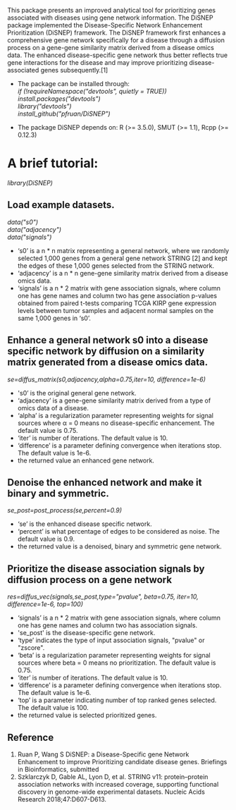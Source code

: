 This package presents an improved analytical tool for prioritizing genes associated with diseases using gene network information. The DiSNEP package implemented the Disease-Specific Network Enhancement Prioritization (DiSNEP) framework. The DiSNEP framework first enhances a comprehensive gene network specifically for a disease through a diffusion process on a gene-gene similarity matrix derived from a disease omics data. The enhanced disease-specific gene network thus better reflects true gene interactions for the disease and may improve prioritizing disease-associated genes subsequently.[1]
  
- The package can be installed through:  
*if (!requireNamespace("devtools", quietly = TRUE))*  
    *install.packages("devtools")*  
*library("devtools")*    
*install_github("pfruan/DiSNEP")*    
  
- The package DiSNEP depends on: R (>= 3.5.0), SMUT (>= 1.1), Rcpp (>= 0.12.3)  
  
# **A brief tutorial:** 
  
*library(DiSNEP)*   
  
## **Load example datasets.**
  
*data("s0")*   
*data("adjacency")*   
*data("signals")*   

- ‘s0’ is a n * n matrix representing a general network, where we randomly selected 1,000 genes from a general gene network STRING [2] and kept the edges of these 1,000 genes selected from the STRING network.  
- ‘adjacency’ is a n * n gene-gene similarity matrix derived from a disease omics data.  
- ‘signals’ is a n * 2 matrix with gene association signals, where column one has gene names and column two has gene association p-values obtained from paired t-tests comparing TCGA KIRP gene expression levels between tumor samples and adjacent normal samples on the same 1,000 genes in ‘s0’.
    
## **Enhance a general network s0 into a disease specific network by diffusion on a similarity matrix generated from a disease omics data.**  
    
*se=diffus_matrix(s0,adjacency,alpha=0.75,iter=10, difference=1e-6)*  

- 's0’ is the original general gene network. 
- ‘adjacency’	is a gene-gene similarity matrix derived from a type of omics data of a disease.  
- ‘alpha’ is a regularization parameter representing weights for signal sources where α = 0 means no disease-specific enhancement. The default value is 0.75.
- ‘iter’ is number of iterations. The default value is 10. 
- ‘difference’ is a parameter defining convergence when iterations stop. The default value is 1e-6.
- the returned value an enhanced gene network.  
  
  
## **Denoise the enhanced network and make it binary and symmetric.**
  
*se_post=post_process(se,percent=0.9)*  
  
- ‘se’ is the enhanced disease specific network. 
- ‘percent’ is what percentage of edges to be considered as noise. The default value is 0.9.  
- the returned value is a denoised, binary and symmetric gene network.  
  
  
## **Prioritize the disease association signals by diffusion process on a gene network**
    
*res=diffus_vec(signals,se_post,type="pvalue", beta=0.75, iter=10, difference=1e-6, top=100)*  
  
- ‘signals’ is a n * 2 matrix with gene association signals, where column one has gene names and column two has association signals.  
- 'se_post' is the disease-specific gene network.  
- ‘type’ indicates the type of input association signals, "pvalue" or "zscore". 
- ‘beta’ is a regularization parameter representing weights for signal sources where beta = 0 means no prioritization. The default value is 0.75.   
- ‘iter’ is number of iterations. The default value is 10.    
- ‘difference’ is a parameter defining convergence when iterations stop. The default value is 1e-6.   
- ‘top’ is a parameter indicating number of top ranked genes selected. The default value is 100.
- the returned value is selected prioritized genes.  
  
## Reference  
1. Ruan P, Wang S DiSNEP: a Disease-Specific gene Network Enhancement to improve Prioritizing candidate disease genes. Briefings in Bioinformatics, submitted
2. Szklarczyk D, Gable AL, Lyon D, et al. STRING v11: protein–protein association networks with increased coverage, supporting functional discovery in genome-wide experimental datasets. Nucleic Acids Research 2018;47:D607-D613.
 
